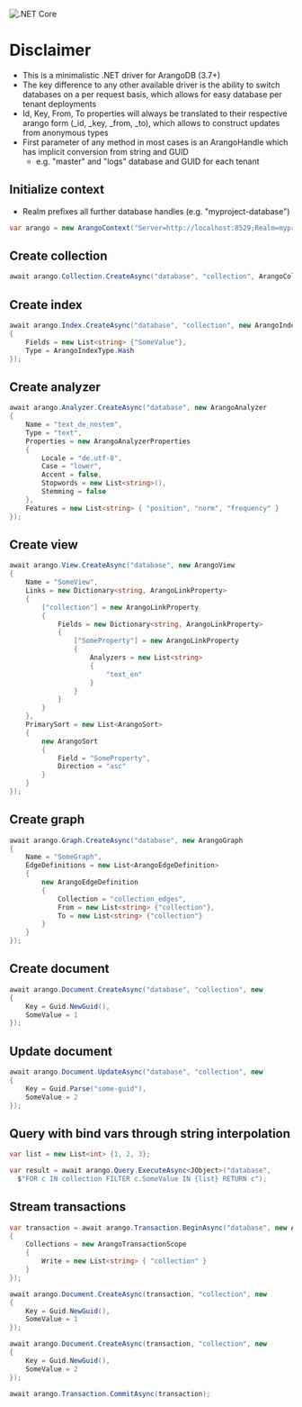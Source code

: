 ![.NET Core](https://github.com/coronabytes/dotnet-arangodb/workflows/.NET%20Core/badge.svg)

# Disclaimer
- This is a minimalistic .NET driver for ArangoDB (3.7+)
- The key difference to any other available driver is the ability to switch databases on a per request basis, which allows for easy database per tenant deployments
- Id, Key, From, To properties will always be translated to their respective arango form (_id, _key, _from, _to), which allows to construct updates from anonymous types
- First parameter of any method in most cases is an ArangoHandle which has implicit conversion from string and GUID
  - e.g. "master" and "logs" database and GUID for each tenant

## Initialize context
- Realm prefixes all further database handles (e.g. "myproject-database")
```csharp
var arango = new ArangoContext("Server=http://localhost:8529;Realm=myproject;User=root;Password=;");
```

## Create collection
```csharp
await arango.Collection.CreateAsync("database", "collection", ArangoCollectionType.Document);
```

## Create index
```csharp
await arango.Index.CreateAsync("database", "collection", new ArangoIndex
{
    Fields = new List<string> {"SomeValue"},
    Type = ArangoIndexType.Hash
});
```

## Create analyzer
```csharp
await arango.Analyzer.CreateAsync("database", new ArangoAnalyzer
{
    Name = "text_de_nostem",
    Type = "text",
    Properties = new ArangoAnalyzerProperties
    {
        Locale = "de.utf-8",
        Case = "lower",
        Accent = false,
        Stopwords = new List<string>(),
        Stemming = false
    },
    Features = new List<string> { "position", "norm", "frequency" }
});
```

## Create view
```csharp
await arango.View.CreateAsync("database", new ArangoView
{
    Name = "SomeView",
    Links = new Dictionary<string, ArangoLinkProperty>
    {
        ["collection"] = new ArangoLinkProperty
        {
            Fields = new Dictionary<string, ArangoLinkProperty>
            {
                ["SomeProperty"] = new ArangoLinkProperty
                {
                    Analyzers = new List<string>
                    {
                        "text_en"
                    }
                }
            }
        }
    },
    PrimarySort = new List<ArangoSort>
    {
        new ArangoSort
        {
            Field = "SomeProperty",
            Direction = "asc"
        }
    }
});
```

## Create graph
```csharp
await arango.Graph.CreateAsync("database", new ArangoGraph
{
    Name = "SomeGraph",
    EdgeDefinitions = new List<ArangoEdgeDefinition>
    {
        new ArangoEdgeDefinition
        {
            Collection = "collection_edges",
            From = new List<string> {"collection"},
            To = new List<string> {"collection"}
        }
    }
});
```

## Create document
```csharp
await arango.Document.CreateAsync("database", "collection", new
{
    Key = Guid.NewGuid(),
    SomeValue = 1
});
```

## Update document
```csharp
await arango.Document.UpdateAsync("database", "collection", new
{
    Key = Guid.Parse("some-guid"),
    SomeValue = 2
});
```

## Query with bind vars through string interpolation
```csharp
var list = new List<int> {1, 2, 3};

var result = await arango.Query.ExecuteAsync<JObject>("database",
  $"FOR c IN collection FILTER c.SomeValue IN {list} RETURN c");
```

## Stream transactions
```csharp
var transaction = await arango.Transaction.BeginAsync("database", new ArangoTransaction
{
    Collections = new ArangoTransactionScope
    {
        Write = new List<string> { "collection" }
    }
});

await arango.Document.CreateAsync(transaction, "collection", new
{
    Key = Guid.NewGuid(),
    SomeValue = 1
});

await arango.Document.CreateAsync(transaction, "collection", new
{
    Key = Guid.NewGuid(),
    SomeValue = 2
});

await arango.Transaction.CommitAsync(transaction);
```